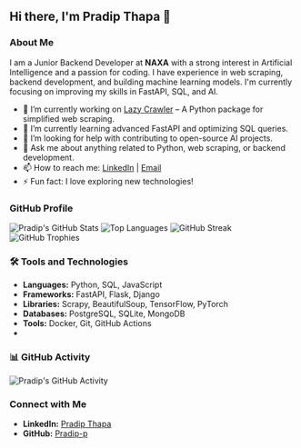 ## Hi there, I'm Pradip Thapa 👋

### About Me

I am a Junior Backend Developer at **NAXA** with a strong interest in Artificial Intelligence and a passion for coding. I have experience in web scraping, backend development, and building machine learning models. I'm currently focusing on improving my skills in FastAPI, SQL, and AI.

- 🔭 I’m currently working on [Lazy Crawler](https://github.com/Pradip-p/lazy-py-crawler) – A Python package for simplified web scraping.
- 🌱 I’m currently learning advanced FastAPI and optimizing SQL queries.
- 🤔 I’m looking for help with contributing to open-source AI projects.
- 💬 Ask me about anything related to Python, web scraping, or backend development.
- 📫 How to reach me: [LinkedIn](https://www.linkedin.com/in/thapa-pradip/) | [Email](mailto:pingpradip456@gmail.com)
- ⚡ Fun fact: I love exploring new technologies!

### GitHub Profile

![Pradip's GitHub Stats](https://github-readme-stats.vercel.app/api?username=Pradip-p&show_icons=true&theme=radical)
![Top Languages](https://github-readme-stats.vercel.app/api/top-langs/?username=Pradip-p&layout=compact&theme=radical)
![GitHub Streak](https://github-readme-streak-stats.herokuapp.com/?user=Pradip-p&theme=radical)
![GitHub Trophies](https://github-profile-trophy.vercel.app/?username=Pradip-p&theme=radical)

### 🛠️ Tools and Technologies

- **Languages:** Python, SQL, JavaScript
- **Frameworks:** FastAPI, Flask, Django
- **Libraries:** Scrapy, BeautifulSoup, TensorFlow, PyTorch
- **Databases:** PostgreSQL, SQLite, MongoDB
- **Tools:** Docker, Git, GitHub Actions
- 
### 📊 GitHub Activity

![Pradip's GitHub Activity](https://github-readme-activity-graph.vercel.app/graph?username=Pradip-p&theme=radical)

### Connect with Me

- **LinkedIn:** [Pradip Thapa](https://www.linkedin.com/in/thapa-pradip/)
- **GitHub:** [Pradip-p](https://github.com/Pradip-p)

